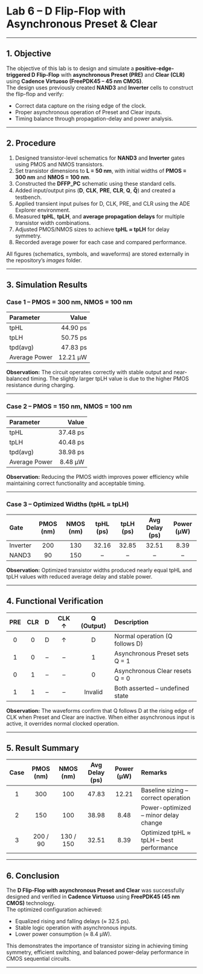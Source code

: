 # Lab 6 – D Flip-Flop with Asynchronous Preset & Clear

---

## 1. Objective
The objective of this lab is to design and simulate a **positive-edge-triggered D Flip-Flop** with **asynchronous Preset (PRE)** and **Clear (CLR)** using **Cadence Virtuoso (FreePDK45 – 45 nm CMOS)**.  
The design uses previously created **NAND3** and **Inverter** cells to construct the flip-flop and verify:
- Correct data capture on the rising edge of the clock.  
- Proper asynchronous operation of Preset and Clear inputs.  
- Timing balance through propagation-delay and power analysis.  

---

## 2. Procedure
1. Designed transistor-level schematics for **NAND3** and **Inverter** gates using PMOS and NMOS transistors.  
2. Set transistor dimensions to **L = 50 nm**, with initial widths of **PMOS = 300 nm** and **NMOS = 100 nm**.  
3. Constructed the **DFFP_PC** schematic using these standard cells.  
4. Added input/output pins (**D**, **CLK**, **PRE**, **CLR**, **Q**, **Q̅**) and created a testbench.  
5. Applied transient input pulses for D, CLK, PRE, and CLR using the ADE Explorer environment.  
6. Measured **tpHL**, **tpLH**, and **average propagation delays** for multiple transistor width combinations.  
7. Adjusted PMOS/NMOS sizes to achieve **tpHL ≈ tpLH** for delay symmetry.  
8. Recorded average power for each case and compared performance.  

All figures (schematics, symbols, and waveforms) are stored externally in the repository’s *images* folder.

---

## 3. Simulation Results

### Case 1 – PMOS = 300 nm, NMOS = 100 nm
| Parameter | Value |
|:--|--:|
| tpHL | 44.90 ps |
| tpLH | 50.75 ps |
| tpd(avg) | 47.83 ps |
| Average Power | 12.21 µW |

**Observation:** The circuit operates correctly with stable output and near-balanced timing. The slightly larger tpLH value is due to the higher PMOS resistance during charging.

---

### Case 2 – PMOS = 150 nm, NMOS = 100 nm
| Parameter | Value |
|:--|--:|
| tpHL | 37.48 ps |
| tpLH | 40.48 ps |
| tpd(avg) | 38.98 ps |
| Average Power | 8.48 µW |

**Observation:** Reducing the PMOS width improves power efficiency while maintaining correct functionality and acceptable timing.

---

### Case 3 – Optimized Widths (tpHL ≈ tpLH)
| Gate | PMOS (nm) | NMOS (nm) | tpHL (ps) | tpLH (ps) | Avg Delay (ps) | Power (µW) |
|:--|:--:|:--:|:--:|:--:|:--:|:--:|
| Inverter | 200 | 130 | 32.16 | 32.85 | 32.51 | 8.39 |
| NAND3 | 90 | 150 | – | – | – | – |

**Observation:** Optimized transistor widths produced nearly equal tpHL and tpLH values with reduced average delay and stable power.  

---

## 4. Functional Verification
| PRE | CLR | D | CLK ↑ | Q (Output) | Description |
|:--:|:--:|:--:|:--:|:--:|:--|
| 0 | 0 | D | ↑ | D | Normal operation (Q follows D) |
| 1 | 0 | – | – | 1 | Asynchronous Preset sets Q = 1 |
| 0 | 1 | – | – | 0 | Asynchronous Clear resets Q = 0 |
| 1 | 1 | – | – | Invalid | Both asserted – undefined state |

**Observation:** The waveforms confirm that Q follows D at the rising edge of CLK when Preset and Clear are inactive. When either asynchronous input is active, it overrides normal clocked operation.

---

## 5. Result Summary
| Case | PMOS (nm) | NMOS (nm) | Avg Delay (ps) | Power (µW) | Remarks |
|:--:|:--:|:--:|:--:|:--:|:--|
| 1 | 300 | 100 | 47.83 | 12.21 | Baseline sizing – correct operation |
| 2 | 150 | 100 | 38.98 | 8.48 | Power-optimized – minor delay change |
| 3 | 200 / 90 | 130 / 150 | 32.51 | 8.39 | Optimized tpHL ≈ tpLH – best performance |

---

## 6. Conclusion
The **D Flip-Flop with asynchronous Preset and Clear** was successfully designed and verified in **Cadence Virtuoso** using **FreePDK45 (45 nm CMOS)** technology.  
The optimized configuration achieved:
- Equalized rising and falling delays (≈ 32.5 ps).  
- Stable logic operation with asynchronous inputs.  
- Lower power consumption (≈ 8.4 µW).  

This demonstrates the importance of transistor sizing in achieving timing symmetry, efficient switching, and balanced power-delay performance in CMOS sequential circuits.

---

